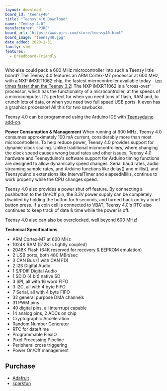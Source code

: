 ```yaml
---
layout: download
board_id: "teensy40"
title: "Teensy 4.0 Download"
name: "Teensy 4.0"
manufacturer: "PJRC"
board_url: "https://www.pjrc.com/store/teensy40.html"
board_image: "teensy40.jpg"
date_added: 2020-1-31
family: stm
features:
  - Breadboard-Friendly
---
```

Who else could pack a 600 MHz microcontroller into such a Teensy little board? The Teensy 4.0 features an ARM Cortex-M7 processor at 600 MHz, with a NXP iMXRT1062 chip, the fastest microcontroller available today - [ten times faster than the Teensy 3.2](https://github.com/PaulStoffregen/CoreMark)! The NXP iMXRT1062 is a 'cross-over' processor, which has the functionality of a microcontroller, at the speeds of a microcomputer. It's perfect for when you need tons of flash, RAM and, to crunch lots of data, or when you need two full speed USB ports. It even has a graphics processor! All this for two sawbucks.

Teensy 4.0 can be programmed using the Arduino IDE with [Teensyduino add-on](https://www.pjrc.com/teensy/td_download.html).

**Power Consumption & Management**
When running at 600 MHz, Teensy 4.0 consumes approximately 100 mA current, considerably more than most microcontrollers. To help reduce power, Teensy 4.0 provides support for dynamic clock scaling. Unlike traditional microcontrollers, where changing the clock speed causes wrong baud rates and other issues, Teensy 4.0 hardware and Teensyduino's software support for Arduino timing functions are designed to allow dynamically speed changes. Serial baud rates, audio streaming sample rates, and Arduino functions like delay() and millis(), and Teensyduino's extensions like IntervalTimer and elapsedMillis, continue to work properly while the CPU changes speed.

Teensy 4.0 also provides a power shut off feature. By connecting a pushbutton to the On/Off pin, the 3.3V power supply can be completely disabled by holding the button for 5 seconds, and turned back on by a brief button press. If a coin cell is connected to VBAT, Teensy 4.0's RTC also continues to keep track of date & time while the power is off.

Teensy 4.0 also can also be overclocked, well beyond 600 MHz!

**Technical Specifications**
 - ARM Cortex-M7 at 600 MHz
 - 1024K RAM (512K is tightly coupled)
 - 2048K Flash (64K reserved for recovery & EEPROM emulation)
 - 2 USB ports, both 480 MBit/sec
 - 3 CAN Bus (1 with CAN FD)
 - 2 I2S Digital Audio
 - 1 S/PDIF Digital Audio
 - 1 SDIO (4 bit) native SD
 - 3 SPI, all with 16 word FIFO
 - 3 I2C, all with 4 byte FIFO
 - 7 Serial, all with 4 byte FIFO
 - 32 general purpose DMA channels
 - 31 PWM pins
 - 40 digital pins, all interrrupt capable
 - 14 analog pins, 2 ADCs on chip
 - Cryptographic Acceleration
 - Random Number Generator
 - RTC for date/time
 - Programmable FlexIO
 - Pixel Processing Pipeline
 - Peripheral cross triggering
 - Power On/Off management

## Purchase
* [Adafruit](https://www.adafruit.com/product/4323)
* [sparkfun](https://www.sparkfun.com/products/15583)
